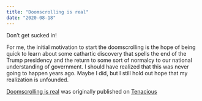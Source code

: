 ```yaml
---
title: "Doomscrolling is real"
date: "2020-08-18"
---
```


Don’t get sucked in!

For me, the initial motivation to start the doomscrolling is the hope of being quick to learn about some cathartic discovery that spells the end of the Trump presidency and the return to some sort of normalcy to our national understanding of government. I should have realized that this was never going to happen years ago. Maybe I did, but I still hold out hope that my realization is unfounded.

[Doomscrolling is real](http://www.tenacious-lee.com/tl_blog/blog/2020/08/18/doomscrolling-is-real/ "Go to the original post.") was originally published on [Tenacious](http://www.tenacious-lee.com/tl_blog)
